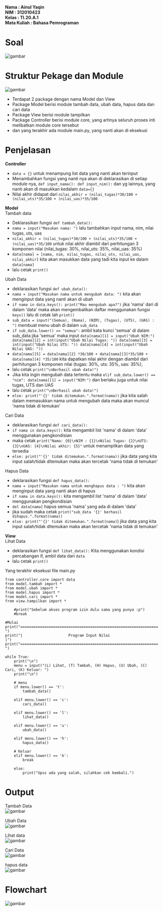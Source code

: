 **Nama        : Ainul Yaqin** <br>
**NIM         : 312010423** <br>
**Kelas       : TI.20.A.1** <br>
**Mata Kuliah : Bahasa Pemrograman** <br>

# Soal <br>
![gambar](gambar/gambar1.png)

# Struktur Pekage dan Module <br>
![gambar](gambar/gambar2.png) <br>
* Terdapat 2 package dengan nama Model dan View <br>
* Package Model berisi module tambah data, ubah data, hapus data dan cari data <br>
* Package View berisi module tampilkan <br>
* Package Controller berisi module core, yang artinya seluruh proses inti melibatkan module core tersebut <br>
* dan yang terakhir ada module main.py, yang nanti akan di eksekusi <br>

# Penjelasan

**Controller** <br>
* `data = {}` untuk menampung list data yang nanti akan terinput <br>
* Menambahkan fungsi yang nanti nya akan di deklarasikan di setiap module nya, `def input_nama(): def input_nim():` dan yg lainnya, yang nanti akan di masukkan kedalam `data={}` <br>
* Nilai akhir didapat dari `nilai_akhir = (nilai_tugas)*30/100 + (nilai_uts)*35/100 + (nilai_uas)*35/100`

**Model** <br>
Tambah data
 * Deklarasikan fungsi `def tambah_data():` <br>
 * `nama = input("Masukan nama: ")` lalu tambahkan input nama, nim, nilai tugas, uts, uas <br>
 * `nilai_akhir = (nilai_tugas)*30/100 + (nilai_uts)*35/100 + (nilai_uas)*35/100` untuk nilai akhir diambil dari perhitungan 3 komponen nilai (nilai_tugas: 30%, nilai_uts: 35%, nilai_uas: 35%) <br>
 * `data[nama] = [nama, nim, nilai_tugas, nilai_uts, nilai_uas, nilai_akhir]` kita akan masukkan data yang tadi kita input ke dalam `data[nama]` <br>
 * lalu cetak `print()`

Ubah Data
* deklarasikan fungsi `def ubah_data():` <br>
* `nama = input("Masukan nama untuk mengubah data: ")` kita akan menginput data yang nanti akan di ubah <br>
* `if nama in data.keys(): print("Mau mengubah apa?")` jika 'nama' dari di dalam 'data' maka akan mengembalikan daftar menggunakan fungsi `keys()` lalu di cetak lah `print()` <br>
* `sub_data = input("(Semua), (Nama), (NIM), (Tugas), (UTS), (UAS) : ")` membuat menu ubah di dalam `sub_data` <br>
* `if sub_data.lower() == "semua":` ambil kata kunci 'semua' di dalam sub_data jika 'semua' maka input `data[nama][1] = input("Ubah NIM:") data[nama][2] = int(input("Ubah Nilai Tugas: ")) data[nama][3] = int(input("Ubah Nilai UTS: ")) data[nama][4] = int(input("Ubah Nilai UAS: "))` <br>
* `data[nama][5] = data[nama][2] *30/100 + data[nama][3]*35/100 + data[nama][4] *35/100` kita dapatkan nilai akhir dengan diambil dari perhitungan 3 komponen nilai (tugas: 30%, uts: 35%, uas: 35%), <br>
* lalu cetak `print("\nBerhasil ubah data!")` <br>
* Jika kita ingin mengubah data tertentu maka `elif sub_data.lower() == "nim": data[nama][1] = input("NIM:")` dan berlaku juga untuk nilai tugas, UTS dan UAS <br>
* lalu cetak `print("\nBerhasil ubah data!")` <br>
* `else: print("'{}' tidak ditemukan.".format(nama))` jika kita salah dalam memasukkan nama untuk mengubah data maka akan muncul 'nama tidak di temukan' <br>

Cari Data <br>
* deklarasikan fungsi `def cari_data():` <br>
* `if nama in data.keys():` kita mengambil list 'nama' di dalam 'data' menggunakan pengkondisian <br>
* maka cetak `print("Nama: {0}\nNIM : {1}\nNilai Tugas: {2}\nUTS: {3}\nUAS: {4}\nNilai akhir: {5}"` untuk menampilkan data yang tersedia <br>
* `else: print("'{}' tidak ditemukan.".format(nama))` jika data yang kita input salah/tidak ditemukan maka akan tercetak 'nama tidak di temukan' <br>

Hapus Data <br>
* deklarasikan fungsi `def hapus_data():` <br>
* `nama = input("Masukan nama untuk menghapus data : ")` kita akan menginput data yang nanti akan di hapus <br>
* `if nama in data.keys():` kita mengambil list 'nama' di dalam 'data' menggunakan pengkondisian <br>
* `del data[nama]` hapus semua 'nama' yang ada di dalam 'data' <br>
* jika sudah maka cetak `print("sub_data '{}' berhasil dihapus.".format(nama))` <br>
* `else: print("'{}' tidak ditemukan.".format(nama)`) jika data yang kita input salah/tidak ditemukan maka akan tercetak 'nama tidak di temukan' <br>

**View** <br>
Lihat Data
* deklarasikan fungsi `def lihat_data():` Kita menggunakan kondisi percabangan if, ambil data dari `data` <br>
* lalu cetak `print()` <br>

Yang terakhir eksekusi file main.py

`from controller.core import data` <br>
`from model.tambah import *` <br>
`from model.ubah import *` <br>
`from model.hapus import *` <br>
`from model.cari import *`<br>
`from view.tampilkan import *`

`    #print("Sebelum akses program izin dulu sama yang punya :p")` <br>
`    #break` <br>

`#Mulai` <br>
`print("===============================================================")` <br>
`print("|                     Program Input Nilai                     |")` <br>
`print("===============================================================")` <br>

`while True:` <br>
`    print("\n")` <br>
`    menu = input("(L) Lihat, (T) Tambah, (H) Hapus, (U) Ubah, (C) Cari, (K) Keluar: ")` <br>
`    print("\n")` <br>

`    # menu` <br>
`    if menu.lower() == 't':` <br>
`        tambah_data()` <br>

`    elif menu.lower() == 'c':` <br>
`        cari_data()` <br>

`    elif menu.lower() == 'l':` <br>
`        lihat_data()` <br>

`    elif menu.lower() == 'u':` <br>
`        ubah_data()` <br>

`    elif menu.lower() == 'h':` <br>
`        hapus_data()` <br>

`    # Keluar` <br>
`    elif menu.lower() == 'k':` <br>
`        break` <br>

`    else:` <br>
`        print("Upss ada yang salah, silahkan cek kembali.")`

# Output

Tambah Data <br>
![gambar](gambar/gambar3.png)

Ubah Data <br>
![gambar](gambar/gambar4.png)

Lihat data <br>
![gambar](gambar/gambar5.png)

Cari Data <br>
![gambar](gambar/gambar6.png)

hapus data <br>
![gambar](gambar/gambar7.png)

# Flowchart <br>
![gambar](gambar/flowchart.png)